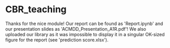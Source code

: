 # CBR_teaching
Thanks for the nice module! 
Our report can be found as 'Report.ipynb' and our presentation slides as 'ACMDD_Presentation_A1R.pdf'! We also uploaded our library as it was impossible to display it in a singular OK-sized figure for the report (see 'prediction score.xlsx'). 
